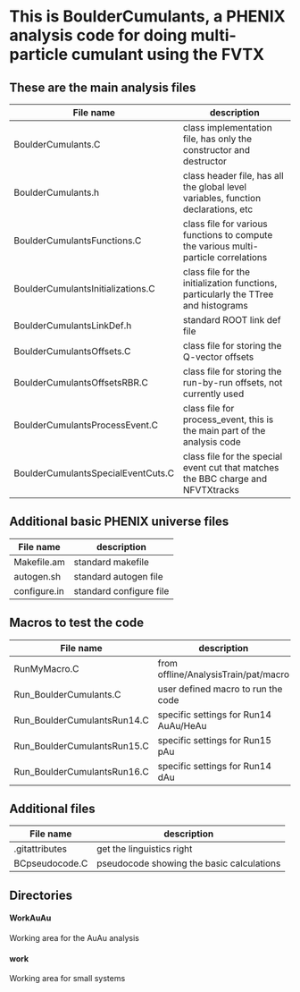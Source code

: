 # This is BoulderCumulants, a PHENIX analysis code for doing multi-particle cumulant using the FVTX

## These are the main analysis files

File name | description
--------- | -----------
BoulderCumulants.C | class implementation file, has only the constructor and destructor
BoulderCumulants.h | class header file, has all the global level variables, function declarations, etc
BoulderCumulantsFunctions.C | class file for various functions to compute the various multi-particle correlations
BoulderCumulantsInitializations.C | class file for the initialization functions, particularly the TTree and histograms
BoulderCumulantsLinkDef.h | standard ROOT link def file
BoulderCumulantsOffsets.C | class file for storing the Q-vector offsets
BoulderCumulantsOffsetsRBR.C | class file for storing the run-by-run offsets, not currently used
BoulderCumulantsProcessEvent.C | class file for process_event, this is the main part of the analysis code
BoulderCumulantsSpecialEventCuts.C | class file for the special event cut that matches the BBC charge and NFVTXtracks

## Additional basic PHENIX universe files

File name | description
--------- | -----------
Makefile.am | standard makefile
autogen.sh | standard autogen file
configure.in | standard configure file

## Macros to test the code

File name | description
--------- | -----------
RunMyMacro.C | from offline/AnalysisTrain/pat/macro
Run_BoulderCumulants.C | user defined macro to run the code
Run_BoulderCumulantsRun14.C | specific settings for Run14 AuAu/HeAu
Run_BoulderCumulantsRun15.C | specific settings for Run15 pAu
Run_BoulderCumulantsRun16.C | specific settings for Run14 dAu

## Additional files

File name | description
--------- | -----------
.gitattributes | get the linguistics right
BCpseudocode.C | pseudocode showing the basic calculations

## Directories

#### WorkAuAu
Working area for the AuAu analysis

#### work
Working area for small systems



